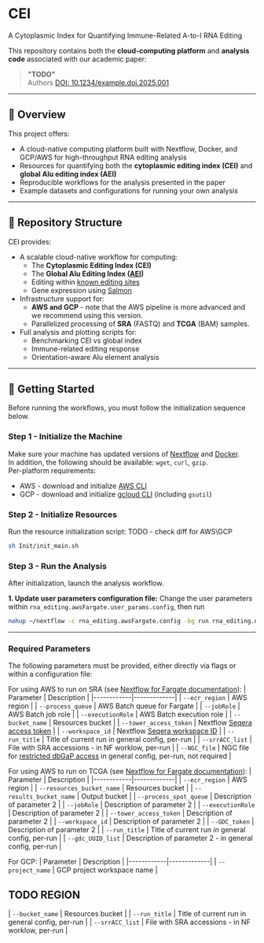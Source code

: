 # CEI
A Cytoplasmic Index for Quantifying Immune-Related A-to-I RNA Editing

This repository contains both the **cloud-computing platform** and **analysis code** associated with our academic paper:

> **"TODO"**  
> Authors
> [DOI: 10.1234/example.doi.2025.001](https://doi.org/10.1234/example.doi.2025.001)

---

## 🧬 Overview

This project offers:
- A cloud-native computing platform built with Nextflow, Docker, and GCP/AWS for high-throughput RNA editing analysis
- Resources for quantifying both the **cytoplasmic editing index (CEI)** and **global Alu editing index (AEI)**
- Reproducible workflows for the analysis presented in the paper
- Example datasets and configurations for running your own analysis

---

## 📁 Repository Structure
CEI provides:

- A scalable cloud-native workflow for computing:
  - The **Cytoplasmic Editing Index (CEI)**  
  - The **Global Alu Editing Index ([AEI](https://www.nature.com/articles/s41592-019-0610-9))**
  - Editing within [known editing sites](https://doi.org/10.1038/s41467-022-28841-4)
  - Gene expression using [Salmon](https://salmon.readthedocs.io/en/latest/salmon.html)
- Infrastructure support for:
  - **AWS and GCP** - note that the AWS pipeline is more advanced and we recommend using this version.
  - Parallelized processing of **SRA** (FASTQ) and **TCGA** (BAM) samples.
- Full analysis and plotting scripts for:
  - Benchmarking CEI vs global index
  - Immune-related editing response
  - Orientation-aware Alu element analysis

---

## 🚀 Getting Started

Before running the workflows, you must follow the initialization sequence below.

### Step 1 - Initialize the Machine
Make sure your machine has updated versions of [Nextflow](https://www.nextflow.io/docs/latest/install.html) and [Docker](https://docs.docker.com/engine/install/).    
In addition, the following should be available: `wget`, `curl`, `gzip`.     
Per-platform requirements:    
- AWS - download and initialize [AWS CLI](https://docs.aws.amazon.com/cli/latest/userguide/getting-started-install.html)      
- GCP - download and initialize [gcloud CLI](https://cloud.google.com/sdk/docs/install) (including `gsutil`)    

### Step 2 - Initialize Resources
Run the resource initialization script:
TODO - check diff for AWS\GCP
```bash
sh Init/init_main.sh
```

### Step 3 - Run the Analysis
After initialization, launch the analysis workflow.

**1. Update user parameters configuration file:**
Change the user parameters within ``rna_editing.awsFargate.user_params.config``, then run


```bash
nohup ~/nextflow -c rna_editing.awsFargate.config -bg run rna_editing.nf -profile <SE,stranded> --run_title <RUN_TITLE> --srrACC_list <SRR_LIST> > log.out 2> log.err &
```

---

### Required Parameters
The following parameters must be provided, either directly via flags or within a configuration file:

For using AWS to run on SRA (see [Nextflow for Fargate documentation](https://www.nextflow.io/docs/latest/aws.html#aws-fargate)):
| Parameter  | Description |
|------------|-------------|
| `--ecr_region` | AWS region |
| `--process_queue` | AWS Batch queue for Fargate |
| `--jobRole` | AWS Batch job role |
| `--executionRole` | AWS Batch execution role |
| `--bucket_name` | Resources bucket |
| `--tower_access_token` | Nextflow [Seqera access token](https://www.nextflow.io/docs/latest/wave.html) |
| `--workspace_id` | Nextflow [Seqera workspace ID](https://www.nextflow.io/docs/latest/wave.html) |
| `--run_title` | Title of current run in general config, per-run |
| `--srrACC_list` | File with SRA accessions - in NF worklow, per-run |
| `--NGC_file` | NGC file for [restricted dbGaP access](https://www.ncbi.nlm.nih.gov/sra/docs/sra-dbGAP-cloud-download/) in general config, per-run, not required |

For using AWS to run on TCGA (see [Nextflow for Fargate documentation](https://www.nextflow.io/docs/latest/aws.html#aws-fargate)):
| Parameter  | Description |
|------------|-------------|
| `--ecr_region` | AWS region |
| `--resources_bucket_name` | Resources bucket |
| `--results_bucket_name` | Output bucket |
| `--process_spot_queue` | Description of parameter 2 |
| `--jobRole` | Description of parameter 2 |
| `--executionRole` | Description of parameter 2 |
| `--tower_access_token` | Description of parameter 2 |
| `--workspace_id` | Description of parameter 2 |
| `--GDC_token` | Description of parameter 2 |
| `--run_title` | Title of current run in general config, per-run |
| `--gdc_UUID_list` | Description of parameter 2 - in general config, per-run |

For GCP:
| Parameter  | Description |
|------------|-------------|
| `--project_name` | GCP project workspace name |
## TODO REGION
| `--bucket_name` | Resources bucket |
| `--run_title` | Title of current run in general config, per-run |
| `--srrACC_list` | File with SRA accessions - in NF worklow, per-run |



